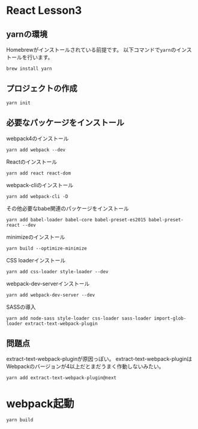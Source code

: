 # React Lesson3

## yarnの環境
Homebrewがインストールされている前提です。
以下コマンドで`yarn`のインストールを行います。
```
brew install yarn
```

## プロジェクトの作成
```
yarn init
```

## 必要なパッケージをインストール
webpack4のインストール
```
yarn add webpack --dev
```
Reactのインストール
```
yarn add react react-dom
```
webpack-cliのインストール
```
yarn add webpack-cli -D
```
その他必要なbabe関連のパッケージをインストール
```
yarn add babel-loader babel-core babel-preset-es2015 babel-preset-react --dev
```
minimizeのインストール
```
yarn build --optimize-minimize
```
CSS loaderインストール
```
yarn add css-loader style-loader --dev
```
webpack-dev-serverインストール
```
yarn add webpack-dev-server --dev
```
SASSの導入
```
yarn add node-sass style-loader css-loader sass-loader import-glob-loader extract-text-webpack-plugin
```
## 問題点

extract-text-webpack-pluginが原因っぽい。
extract-text-webpack-pluginはWebpackのバージョンが4以上だとまだうまく作動しないみたい。

```
yarn add extract-text-webpack-plugin@next
```
# webpack起動

```
yarn build
```